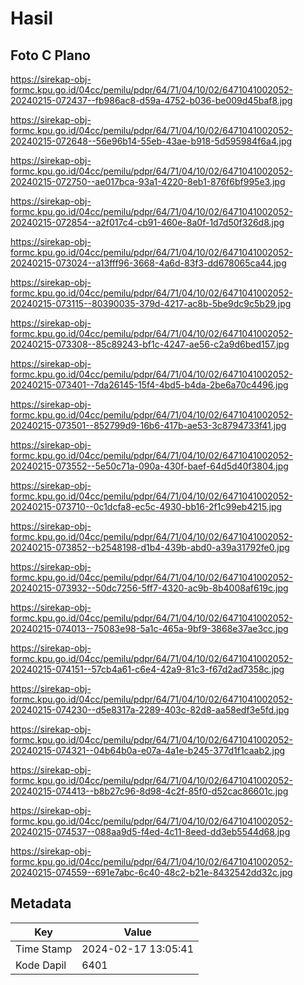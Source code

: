 # Hasil

## Foto C Plano

https://sirekap-obj-formc.kpu.go.id/04cc/pemilu/pdpr/64/71/04/10/02/6471041002052-20240215-072437--fb986ac8-d59a-4752-b036-be009d45baf8.jpg

https://sirekap-obj-formc.kpu.go.id/04cc/pemilu/pdpr/64/71/04/10/02/6471041002052-20240215-072648--56e96b14-55eb-43ae-b918-5d595984f6a4.jpg

https://sirekap-obj-formc.kpu.go.id/04cc/pemilu/pdpr/64/71/04/10/02/6471041002052-20240215-072750--ae017bca-93a1-4220-8eb1-876f6bf995e3.jpg

https://sirekap-obj-formc.kpu.go.id/04cc/pemilu/pdpr/64/71/04/10/02/6471041002052-20240215-072854--a2f017c4-cb91-460e-8a0f-1d7d50f326d8.jpg

https://sirekap-obj-formc.kpu.go.id/04cc/pemilu/pdpr/64/71/04/10/02/6471041002052-20240215-073024--a13fff96-3668-4a6d-83f3-dd678065ca44.jpg

https://sirekap-obj-formc.kpu.go.id/04cc/pemilu/pdpr/64/71/04/10/02/6471041002052-20240215-073115--80390035-379d-4217-ac8b-5be9dc9c5b29.jpg

https://sirekap-obj-formc.kpu.go.id/04cc/pemilu/pdpr/64/71/04/10/02/6471041002052-20240215-073308--85c89243-bf1c-4247-ae56-c2a9d6bed157.jpg

https://sirekap-obj-formc.kpu.go.id/04cc/pemilu/pdpr/64/71/04/10/02/6471041002052-20240215-073401--7da26145-15f4-4bd5-b4da-2be6a70c4496.jpg

https://sirekap-obj-formc.kpu.go.id/04cc/pemilu/pdpr/64/71/04/10/02/6471041002052-20240215-073501--852799d9-16b6-417b-ae53-3c8794733f41.jpg

https://sirekap-obj-formc.kpu.go.id/04cc/pemilu/pdpr/64/71/04/10/02/6471041002052-20240215-073552--5e50c71a-090a-430f-baef-64d5d40f3804.jpg

https://sirekap-obj-formc.kpu.go.id/04cc/pemilu/pdpr/64/71/04/10/02/6471041002052-20240215-073710--0c1dcfa8-ec5c-4930-bb16-2f1c99eb4215.jpg

https://sirekap-obj-formc.kpu.go.id/04cc/pemilu/pdpr/64/71/04/10/02/6471041002052-20240215-073852--b2548198-d1b4-439b-abd0-a39a31792fe0.jpg

https://sirekap-obj-formc.kpu.go.id/04cc/pemilu/pdpr/64/71/04/10/02/6471041002052-20240215-073932--50dc7256-5ff7-4320-ac9b-8b4008af619c.jpg

https://sirekap-obj-formc.kpu.go.id/04cc/pemilu/pdpr/64/71/04/10/02/6471041002052-20240215-074013--75083e98-5a1c-465a-9bf9-3868e37ae3cc.jpg

https://sirekap-obj-formc.kpu.go.id/04cc/pemilu/pdpr/64/71/04/10/02/6471041002052-20240215-074151--57cb4a61-c6e4-42a9-81c3-f67d2ad7358c.jpg

https://sirekap-obj-formc.kpu.go.id/04cc/pemilu/pdpr/64/71/04/10/02/6471041002052-20240215-074230--d5e8317a-2289-403c-82d8-aa58edf3e5fd.jpg

https://sirekap-obj-formc.kpu.go.id/04cc/pemilu/pdpr/64/71/04/10/02/6471041002052-20240215-074321--04b64b0a-e07a-4a1e-b245-377d1f1caab2.jpg

https://sirekap-obj-formc.kpu.go.id/04cc/pemilu/pdpr/64/71/04/10/02/6471041002052-20240215-074413--b8b27c96-8d98-4c2f-85f0-d52cac86601c.jpg

https://sirekap-obj-formc.kpu.go.id/04cc/pemilu/pdpr/64/71/04/10/02/6471041002052-20240215-074537--088aa9d5-f4ed-4c11-8eed-dd3eb5544d68.jpg

https://sirekap-obj-formc.kpu.go.id/04cc/pemilu/pdpr/64/71/04/10/02/6471041002052-20240215-074559--691e7abc-6c40-48c2-b21e-8432542dd32c.jpg


## Metadata

| Key        | Value               |
| ---------- | ------------------- |
| Time Stamp | 2024-02-17 13:05:41 |
| Kode Dapil | 6401                |



